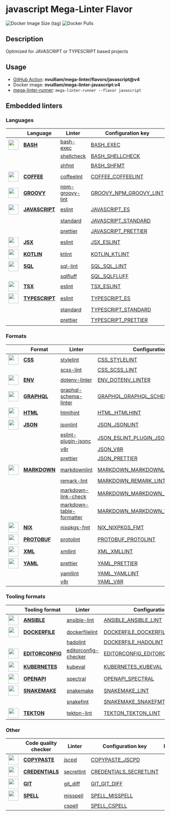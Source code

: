 # javascript Mega-Linter Flavor

![Docker Image Size (tag)](https://img.shields.io/docker/image-size/nvuillam/mega-linter-javascript/v4)
![Docker Pulls](https://img.shields.io/docker/pulls/nvuillam/mega-linter-javascript)

## Description

Optimized for JAVASCRIPT or TYPESCRIPT based projects

## Usage

- [GitHub Action](https://nvuillam.github.io/mega-linter/installation/#github-action): **nvuillam/mega-linter/flavors/javascript@v4**
- Docker image: **nvuillam/mega-linter-javascript:v4**
- [mega-linter-runner](https://nvuillam.github.io/mega-linter/mega-linter-runner/): `mega-linter-runner --flavor javascript`

## Embedded linters

### Languages

|                                                                               <!-- -->                                                                                | Language                                                                         | Linter                                                                                        | Configuration key                                                                                    |     Format/Fix     |
|:---------------------------------------------------------------------------------------------------------------------------------------------------------------------:|----------------------------------------------------------------------------------|-----------------------------------------------------------------------------------------------|------------------------------------------------------------------------------------------------------|:------------------:|
|    <img src="https://github.com/nvuillam/mega-linter/raw/master/docs/assets/icons/bash.ico" alt="" height="32px" class="megalinter-icon"></a> <!-- linter-icon -->    | [**BASH**](https://nvuillam.github.io/mega-linter/descriptors/bash/)             | [bash-exec](https://nvuillam.github.io/mega-linter/descriptors/bash_bash_exec/)               | [BASH_EXEC](https://nvuillam.github.io/mega-linter/descriptors/bash_bash_exec/)                      |                    |
|                                                                     <!-- --> <!-- linter-icon -->                                                                     |                                                                                  | [shellcheck](https://nvuillam.github.io/mega-linter/descriptors/bash_shellcheck/)             | [BASH_SHELLCHECK](https://nvuillam.github.io/mega-linter/descriptors/bash_shellcheck/)               |                    |
|                                                                     <!-- --> <!-- linter-icon -->                                                                     |                                                                                  | [shfmt](https://nvuillam.github.io/mega-linter/descriptors/bash_shfmt/)                       | [BASH_SHFMT](https://nvuillam.github.io/mega-linter/descriptors/bash_shfmt/)                         | :heavy_check_mark: |
|   <img src="https://github.com/nvuillam/mega-linter/raw/master/docs/assets/icons/coffee.ico" alt="" height="32px" class="megalinter-icon"></a> <!-- linter-icon -->   | [**COFFEE**](https://nvuillam.github.io/mega-linter/descriptors/coffee/)         | [coffeelint](https://nvuillam.github.io/mega-linter/descriptors/coffee_coffeelint/)           | [COFFEE_COFFEELINT](https://nvuillam.github.io/mega-linter/descriptors/coffee_coffeelint/)           |                    |
|   <img src="https://github.com/nvuillam/mega-linter/raw/master/docs/assets/icons/groovy.ico" alt="" height="32px" class="megalinter-icon"></a> <!-- linter-icon -->   | [**GROOVY**](https://nvuillam.github.io/mega-linter/descriptors/groovy/)         | [npm-groovy-lint](https://nvuillam.github.io/mega-linter/descriptors/groovy_npm_groovy_lint/) | [GROOVY_NPM_GROOVY_LINT](https://nvuillam.github.io/mega-linter/descriptors/groovy_npm_groovy_lint/) | :heavy_check_mark: |
| <img src="https://github.com/nvuillam/mega-linter/raw/master/docs/assets/icons/javascript.ico" alt="" height="32px" class="megalinter-icon"></a> <!-- linter-icon --> | [**JAVASCRIPT**](https://nvuillam.github.io/mega-linter/descriptors/javascript/) | [eslint](https://nvuillam.github.io/mega-linter/descriptors/javascript_eslint/)               | [JAVASCRIPT_ES](https://nvuillam.github.io/mega-linter/descriptors/javascript_eslint/)               | :heavy_check_mark: |
|                                                                     <!-- --> <!-- linter-icon -->                                                                     |                                                                                  | [standard](https://nvuillam.github.io/mega-linter/descriptors/javascript_standard/)           | [JAVASCRIPT_STANDARD](https://nvuillam.github.io/mega-linter/descriptors/javascript_standard/)       | :heavy_check_mark: |
|                                                                     <!-- --> <!-- linter-icon -->                                                                     |                                                                                  | [prettier](https://nvuillam.github.io/mega-linter/descriptors/javascript_prettier/)           | [JAVASCRIPT_PRETTIER](https://nvuillam.github.io/mega-linter/descriptors/javascript_prettier/)       | :heavy_check_mark: |
|    <img src="https://github.com/nvuillam/mega-linter/raw/master/docs/assets/icons/jsx.ico" alt="" height="32px" class="megalinter-icon"></a> <!-- linter-icon -->     | [**JSX**](https://nvuillam.github.io/mega-linter/descriptors/jsx/)               | [eslint](https://nvuillam.github.io/mega-linter/descriptors/jsx_eslint/)                      | [JSX_ESLINT](https://nvuillam.github.io/mega-linter/descriptors/jsx_eslint/)                         | :heavy_check_mark: |
|   <img src="https://github.com/nvuillam/mega-linter/raw/master/docs/assets/icons/kotlin.ico" alt="" height="32px" class="megalinter-icon"></a> <!-- linter-icon -->   | [**KOTLIN**](https://nvuillam.github.io/mega-linter/descriptors/kotlin/)         | [ktlint](https://nvuillam.github.io/mega-linter/descriptors/kotlin_ktlint/)                   | [KOTLIN_KTLINT](https://nvuillam.github.io/mega-linter/descriptors/kotlin_ktlint/)                   | :heavy_check_mark: |
|    <img src="https://github.com/nvuillam/mega-linter/raw/master/docs/assets/icons/sql.ico" alt="" height="32px" class="megalinter-icon"></a> <!-- linter-icon -->     | [**SQL**](https://nvuillam.github.io/mega-linter/descriptors/sql/)               | [sql-lint](https://nvuillam.github.io/mega-linter/descriptors/sql_sql_lint/)                  | [SQL_SQL_LINT](https://nvuillam.github.io/mega-linter/descriptors/sql_sql_lint/)                     |                    |
|                                                                     <!-- --> <!-- linter-icon -->                                                                     |                                                                                  | [sqlfluff](https://nvuillam.github.io/mega-linter/descriptors/sql_sqlfluff/)                  | [SQL_SQLFLUFF](https://nvuillam.github.io/mega-linter/descriptors/sql_sqlfluff/)                     |                    |
|    <img src="https://github.com/nvuillam/mega-linter/raw/master/docs/assets/icons/tsx.ico" alt="" height="32px" class="megalinter-icon"></a> <!-- linter-icon -->     | [**TSX**](https://nvuillam.github.io/mega-linter/descriptors/tsx/)               | [eslint](https://nvuillam.github.io/mega-linter/descriptors/tsx_eslint/)                      | [TSX_ESLINT](https://nvuillam.github.io/mega-linter/descriptors/tsx_eslint/)                         | :heavy_check_mark: |
| <img src="https://github.com/nvuillam/mega-linter/raw/master/docs/assets/icons/typescript.ico" alt="" height="32px" class="megalinter-icon"></a> <!-- linter-icon --> | [**TYPESCRIPT**](https://nvuillam.github.io/mega-linter/descriptors/typescript/) | [eslint](https://nvuillam.github.io/mega-linter/descriptors/typescript_eslint/)               | [TYPESCRIPT_ES](https://nvuillam.github.io/mega-linter/descriptors/typescript_eslint/)               | :heavy_check_mark: |
|                                                                     <!-- --> <!-- linter-icon -->                                                                     |                                                                                  | [standard](https://nvuillam.github.io/mega-linter/descriptors/typescript_standard/)           | [TYPESCRIPT_STANDARD](https://nvuillam.github.io/mega-linter/descriptors/typescript_standard/)       | :heavy_check_mark: |
|                                                                     <!-- --> <!-- linter-icon -->                                                                     |                                                                                  | [prettier](https://nvuillam.github.io/mega-linter/descriptors/typescript_prettier/)           | [TYPESCRIPT_PRETTIER](https://nvuillam.github.io/mega-linter/descriptors/typescript_prettier/)       | :heavy_check_mark: |

### Formats

|                                                                              <!-- -->                                                                               | Format                                                                       | Linter                                                                                                            | Configuration key                                                                                                          |     Format/Fix     |
|:-------------------------------------------------------------------------------------------------------------------------------------------------------------------:|------------------------------------------------------------------------------|-------------------------------------------------------------------------------------------------------------------|----------------------------------------------------------------------------------------------------------------------------|:------------------:|
|   <img src="https://github.com/nvuillam/mega-linter/raw/master/docs/assets/icons/css.ico" alt="" height="32px" class="megalinter-icon"></a> <!-- linter-icon -->    | [**CSS**](https://nvuillam.github.io/mega-linter/descriptors/css/)           | [stylelint](https://nvuillam.github.io/mega-linter/descriptors/css_stylelint/)                                    | [CSS_STYLELINT](https://nvuillam.github.io/mega-linter/descriptors/css_stylelint/)                                         | :heavy_check_mark: |
|                                                                    <!-- --> <!-- linter-icon -->                                                                    |                                                                              | [scss-lint](https://nvuillam.github.io/mega-linter/descriptors/css_scss_lint/)                                    | [CSS_SCSS_LINT](https://nvuillam.github.io/mega-linter/descriptors/css_scss_lint/)                                         |                    |
|   <img src="https://github.com/nvuillam/mega-linter/raw/master/docs/assets/icons/env.ico" alt="" height="32px" class="megalinter-icon"></a> <!-- linter-icon -->    | [**ENV**](https://nvuillam.github.io/mega-linter/descriptors/env/)           | [dotenv-linter](https://nvuillam.github.io/mega-linter/descriptors/env_dotenv_linter/)                            | [ENV_DOTENV_LINTER](https://nvuillam.github.io/mega-linter/descriptors/env_dotenv_linter/)                                 | :heavy_check_mark: |
| <img src="https://github.com/nvuillam/mega-linter/raw/master/docs/assets/icons/graphql.ico" alt="" height="32px" class="megalinter-icon"></a> <!-- linter-icon -->  | [**GRAPHQL**](https://nvuillam.github.io/mega-linter/descriptors/graphql/)   | [graphql-schema-linter](https://nvuillam.github.io/mega-linter/descriptors/graphql_graphql_schema_linter/)        | [GRAPHQL_GRAPHQL_SCHEMA_LINTER](https://nvuillam.github.io/mega-linter/descriptors/graphql_graphql_schema_linter/)         |                    |
|   <img src="https://github.com/nvuillam/mega-linter/raw/master/docs/assets/icons/html.ico" alt="" height="32px" class="megalinter-icon"></a> <!-- linter-icon -->   | [**HTML**](https://nvuillam.github.io/mega-linter/descriptors/html/)         | [htmlhint](https://nvuillam.github.io/mega-linter/descriptors/html_htmlhint/)                                     | [HTML_HTMLHINT](https://nvuillam.github.io/mega-linter/descriptors/html_htmlhint/)                                         |                    |
|   <img src="https://github.com/nvuillam/mega-linter/raw/master/docs/assets/icons/json.ico" alt="" height="32px" class="megalinter-icon"></a> <!-- linter-icon -->   | [**JSON**](https://nvuillam.github.io/mega-linter/descriptors/json/)         | [jsonlint](https://nvuillam.github.io/mega-linter/descriptors/json_jsonlint/)                                     | [JSON_JSONLINT](https://nvuillam.github.io/mega-linter/descriptors/json_jsonlint/)                                         |                    |
|                                                                    <!-- --> <!-- linter-icon -->                                                                    |                                                                              | [eslint-plugin-jsonc](https://nvuillam.github.io/mega-linter/descriptors/json_eslint_plugin_jsonc/)               | [JSON_ESLINT_PLUGIN_JSONC](https://nvuillam.github.io/mega-linter/descriptors/json_eslint_plugin_jsonc/)                   | :heavy_check_mark: |
|                                                                    <!-- --> <!-- linter-icon -->                                                                    |                                                                              | [v8r](https://nvuillam.github.io/mega-linter/descriptors/json_v8r/)                                               | [JSON_V8R](https://nvuillam.github.io/mega-linter/descriptors/json_v8r/)                                                   |                    |
|                                                                    <!-- --> <!-- linter-icon -->                                                                    |                                                                              | [prettier](https://nvuillam.github.io/mega-linter/descriptors/json_prettier/)                                     | [JSON_PRETTIER](https://nvuillam.github.io/mega-linter/descriptors/json_prettier/)                                         | :heavy_check_mark: |
| <img src="https://github.com/nvuillam/mega-linter/raw/master/docs/assets/icons/markdown.ico" alt="" height="32px" class="megalinter-icon"></a> <!-- linter-icon --> | [**MARKDOWN**](https://nvuillam.github.io/mega-linter/descriptors/markdown/) | [markdownlint](https://nvuillam.github.io/mega-linter/descriptors/markdown_markdownlint/)                         | [MARKDOWN_MARKDOWNLINT](https://nvuillam.github.io/mega-linter/descriptors/markdown_markdownlint/)                         | :heavy_check_mark: |
|                                                                    <!-- --> <!-- linter-icon -->                                                                    |                                                                              | [remark-lint](https://nvuillam.github.io/mega-linter/descriptors/markdown_remark_lint/)                           | [MARKDOWN_REMARK_LINT](https://nvuillam.github.io/mega-linter/descriptors/markdown_remark_lint/)                           | :heavy_check_mark: |
|                                                                    <!-- --> <!-- linter-icon -->                                                                    |                                                                              | [markdown-link-check](https://nvuillam.github.io/mega-linter/descriptors/markdown_markdown_link_check/)           | [MARKDOWN_MARKDOWN_LINK_CHECK](https://nvuillam.github.io/mega-linter/descriptors/markdown_markdown_link_check/)           |                    |
|                                                                    <!-- --> <!-- linter-icon -->                                                                    |                                                                              | [markdown-table-formatter](https://nvuillam.github.io/mega-linter/descriptors/markdown_markdown_table_formatter/) | [MARKDOWN_MARKDOWN_TABLE_FORMATTER](https://nvuillam.github.io/mega-linter/descriptors/markdown_markdown_table_formatter/) | :heavy_check_mark: |
| <img src="https://github.com/nvuillam/mega-linter/raw/master/docs/assets/icons/default.ico" alt="" height="32px" class="megalinter-icon"></a> <!-- linter-icon -->  | [**NIX**](https://nvuillam.github.io/mega-linter/descriptors/nix/)           | [nixpkgs-fmt](https://nvuillam.github.io/mega-linter/descriptors/nix_nixpkgs_fmt/)                                | [NIX_NIXPKGS_FMT](https://nvuillam.github.io/mega-linter/descriptors/nix_nixpkgs_fmt/)                                     | :heavy_check_mark: |
| <img src="https://github.com/nvuillam/mega-linter/raw/master/docs/assets/icons/protobuf.ico" alt="" height="32px" class="megalinter-icon"></a> <!-- linter-icon --> | [**PROTOBUF**](https://nvuillam.github.io/mega-linter/descriptors/protobuf/) | [protolint](https://nvuillam.github.io/mega-linter/descriptors/protobuf_protolint/)                               | [PROTOBUF_PROTOLINT](https://nvuillam.github.io/mega-linter/descriptors/protobuf_protolint/)                               | :heavy_check_mark: |
|   <img src="https://github.com/nvuillam/mega-linter/raw/master/docs/assets/icons/xml.ico" alt="" height="32px" class="megalinter-icon"></a> <!-- linter-icon -->    | [**XML**](https://nvuillam.github.io/mega-linter/descriptors/xml/)           | [xmllint](https://nvuillam.github.io/mega-linter/descriptors/xml_xmllint/)                                        | [XML_XMLLINT](https://nvuillam.github.io/mega-linter/descriptors/xml_xmllint/)                                             |                    |
|   <img src="https://github.com/nvuillam/mega-linter/raw/master/docs/assets/icons/yaml.ico" alt="" height="32px" class="megalinter-icon"></a> <!-- linter-icon -->   | [**YAML**](https://nvuillam.github.io/mega-linter/descriptors/yaml/)         | [prettier](https://nvuillam.github.io/mega-linter/descriptors/yaml_prettier/)                                     | [YAML_PRETTIER](https://nvuillam.github.io/mega-linter/descriptors/yaml_prettier/)                                         | :heavy_check_mark: |
|                                                                    <!-- --> <!-- linter-icon -->                                                                    |                                                                              | [yamllint](https://nvuillam.github.io/mega-linter/descriptors/yaml_yamllint/)                                     | [YAML_YAMLLINT](https://nvuillam.github.io/mega-linter/descriptors/yaml_yamllint/)                                         |                    |
|                                                                    <!-- --> <!-- linter-icon -->                                                                    |                                                                              | [v8r](https://nvuillam.github.io/mega-linter/descriptors/yaml_v8r/)                                               | [YAML_V8R](https://nvuillam.github.io/mega-linter/descriptors/yaml_v8r/)                                                   |                    |

### Tooling formats

|                                                                                <!-- -->                                                                                 | Tooling format                                                                       | Linter                                                                                                        | Configuration key                                                                                                          |     Format/Fix     |
|:-----------------------------------------------------------------------------------------------------------------------------------------------------------------------:|--------------------------------------------------------------------------------------|---------------------------------------------------------------------------------------------------------------|----------------------------------------------------------------------------------------------------------------------------|:------------------:|
|   <img src="https://github.com/nvuillam/mega-linter/raw/master/docs/assets/icons/ansible.ico" alt="" height="32px" class="megalinter-icon"></a> <!-- linter-icon -->    | [**ANSIBLE**](https://nvuillam.github.io/mega-linter/descriptors/ansible/)           | [ansible-lint](https://nvuillam.github.io/mega-linter/descriptors/ansible_ansible_lint/)                      | [ANSIBLE_ANSIBLE_LINT](https://nvuillam.github.io/mega-linter/descriptors/ansible_ansible_lint/)                           |                    |
|  <img src="https://github.com/nvuillam/mega-linter/raw/master/docs/assets/icons/dockerfile.ico" alt="" height="32px" class="megalinter-icon"></a> <!-- linter-icon -->  | [**DOCKERFILE**](https://nvuillam.github.io/mega-linter/descriptors/dockerfile/)     | [dockerfilelint](https://nvuillam.github.io/mega-linter/descriptors/dockerfile_dockerfilelint/)               | [DOCKERFILE_DOCKERFILELINT](https://nvuillam.github.io/mega-linter/descriptors/dockerfile_dockerfilelint/)                 |                    |
|                                                                      <!-- --> <!-- linter-icon -->                                                                      |                                                                                      | [hadolint](https://nvuillam.github.io/mega-linter/descriptors/dockerfile_hadolint/)                           | [DOCKERFILE_HADOLINT](https://nvuillam.github.io/mega-linter/descriptors/dockerfile_hadolint/)                             |                    |
| <img src="https://github.com/nvuillam/mega-linter/raw/master/docs/assets/icons/editorconfig.ico" alt="" height="32px" class="megalinter-icon"></a> <!-- linter-icon --> | [**EDITORCONFIG**](https://nvuillam.github.io/mega-linter/descriptors/editorconfig/) | [editorconfig-checker](https://nvuillam.github.io/mega-linter/descriptors/editorconfig_editorconfig_checker/) | [EDITORCONFIG_EDITORCONFIG_CHECKER](https://nvuillam.github.io/mega-linter/descriptors/editorconfig_editorconfig_checker/) |                    |
|  <img src="https://github.com/nvuillam/mega-linter/raw/master/docs/assets/icons/kubernetes.ico" alt="" height="32px" class="megalinter-icon"></a> <!-- linter-icon -->  | [**KUBERNETES**](https://nvuillam.github.io/mega-linter/descriptors/kubernetes/)     | [kubeval](https://nvuillam.github.io/mega-linter/descriptors/kubernetes_kubeval/)                             | [KUBERNETES_KUBEVAL](https://nvuillam.github.io/mega-linter/descriptors/kubernetes_kubeval/)                               |                    |
|   <img src="https://github.com/nvuillam/mega-linter/raw/master/docs/assets/icons/openapi.ico" alt="" height="32px" class="megalinter-icon"></a> <!-- linter-icon -->    | [**OPENAPI**](https://nvuillam.github.io/mega-linter/descriptors/openapi/)           | [spectral](https://nvuillam.github.io/mega-linter/descriptors/openapi_spectral/)                              | [OPENAPI_SPECTRAL](https://nvuillam.github.io/mega-linter/descriptors/openapi_spectral/)                                   |                    |
|  <img src="https://github.com/nvuillam/mega-linter/raw/master/docs/assets/icons/snakemake.ico" alt="" height="32px" class="megalinter-icon"></a> <!-- linter-icon -->   | [**SNAKEMAKE**](https://nvuillam.github.io/mega-linter/descriptors/snakemake/)       | [snakemake](https://nvuillam.github.io/mega-linter/descriptors/snakemake_snakemake/)                          | [SNAKEMAKE_LINT](https://nvuillam.github.io/mega-linter/descriptors/snakemake_snakemake/)                                  |                    |
|                                                                      <!-- --> <!-- linter-icon -->                                                                      |                                                                                      | [snakefmt](https://nvuillam.github.io/mega-linter/descriptors/snakemake_snakefmt/)                            | [SNAKEMAKE_SNAKEFMT](https://nvuillam.github.io/mega-linter/descriptors/snakemake_snakefmt/)                               | :heavy_check_mark: |
|    <img src="https://github.com/nvuillam/mega-linter/raw/master/docs/assets/icons/tekton.ico" alt="" height="32px" class="megalinter-icon"></a> <!-- linter-icon -->    | [**TEKTON**](https://nvuillam.github.io/mega-linter/descriptors/tekton/)             | [tekton-lint](https://nvuillam.github.io/mega-linter/descriptors/tekton_tekton_lint/)                         | [TEKTON_TEKTON_LINT](https://nvuillam.github.io/mega-linter/descriptors/tekton_tekton_lint/)                               |                    |

### Other

|                                                                               <!-- -->                                                                               | Code quality checker                                                               | Linter                                                                                   | Configuration key                                                                                    |     Format/Fix     |
|:--------------------------------------------------------------------------------------------------------------------------------------------------------------------:|------------------------------------------------------------------------------------|------------------------------------------------------------------------------------------|------------------------------------------------------------------------------------------------------|:------------------:|
| <img src="https://github.com/nvuillam/mega-linter/raw/master/docs/assets/icons/copypaste.ico" alt="" height="32px" class="megalinter-icon"></a> <!-- linter-icon --> | [**COPYPASTE**](https://nvuillam.github.io/mega-linter/descriptors/copypaste/)     | [jscpd](https://nvuillam.github.io/mega-linter/descriptors/copypaste_jscpd/)             | [COPYPASTE_JSCPD](https://nvuillam.github.io/mega-linter/descriptors/copypaste_jscpd/)               |                    |
|  <img src="https://github.com/nvuillam/mega-linter/raw/master/docs/assets/icons/default.ico" alt="" height="32px" class="megalinter-icon"></a> <!-- linter-icon -->  | [**CREDENTIALS**](https://nvuillam.github.io/mega-linter/descriptors/credentials/) | [secretlint](https://nvuillam.github.io/mega-linter/descriptors/credentials_secretlint/) | [CREDENTIALS_SECRETLINT](https://nvuillam.github.io/mega-linter/descriptors/credentials_secretlint/) |                    |
|    <img src="https://github.com/nvuillam/mega-linter/raw/master/docs/assets/icons/git.ico" alt="" height="32px" class="megalinter-icon"></a> <!-- linter-icon -->    | [**GIT**](https://nvuillam.github.io/mega-linter/descriptors/git/)                 | [git_diff](https://nvuillam.github.io/mega-linter/descriptors/git_git_diff/)             | [GIT_GIT_DIFF](https://nvuillam.github.io/mega-linter/descriptors/git_git_diff/)                     |                    |
|   <img src="https://github.com/nvuillam/mega-linter/raw/master/docs/assets/icons/spell.ico" alt="" height="32px" class="megalinter-icon"></a> <!-- linter-icon -->   | [**SPELL**](https://nvuillam.github.io/mega-linter/descriptors/spell/)             | [misspell](https://nvuillam.github.io/mega-linter/descriptors/spell_misspell/)           | [SPELL_MISSPELL](https://nvuillam.github.io/mega-linter/descriptors/spell_misspell/)                 | :heavy_check_mark: |
|                                                                    <!-- --> <!-- linter-icon -->                                                                     |                                                                                    | [cspell](https://nvuillam.github.io/mega-linter/descriptors/spell_cspell/)               | [SPELL_CSPELL](https://nvuillam.github.io/mega-linter/descriptors/spell_cspell/)                     |                    |

